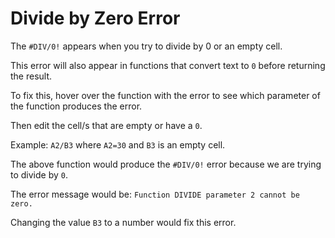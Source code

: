 ﻿# Divide by Zero Error

The `#DIV/0!` appears when you try to divide by 0 or an empty cell. 

This error will also appear in functions that convert text to `0` before returning the result.

To fix this, hover over the function with the error to see which parameter of the function produces the error. 

Then edit the cell/s that are empty or have a `0`.

Example:
`A2/B3` where `A2=30` and `B3` is an empty cell.

The above function would produce the `#DIV/0!` error because we are trying to divide by `0`.

The error message would be: `Function DIVIDE parameter 2 cannot be zero.`

Changing the value `B3` to a number would fix this error.
